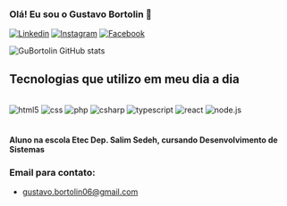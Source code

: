 ### Olá! Eu sou o Gustavo Bortolin 👋

[![Linkedin](https://img.shields.io/badge/LinkedIn-0077B5?style=for-the-badge&logo=linkedin&logoColor=white)](https://www.linkedin.com/in/gustavo-bortolin/)
[![Instagram](https://img.shields.io/badge/Instagram-E4405F?style=for-the-badge&logo=instagram&logoColor=white)](https://instagram.com/gu_bortolin)
[![Facebook](https://img.shields.io/badge/Facebook-1877F2?style=for-the-badge&logo=facebook&logoColor=white)](https://www.facebook.com/gustavo.bortol/)


![GuBortolin GitHub stats](https://github-readme-stats.vercel.app/api?username=GuBortolin&show_icons=true&theme=dark)

## Tecnologias que utilizo em meu dia a dia 

<div style="display: inline_block"><br/>
    <img aling="center" alt="html5" src="https://img.shields.io/badge/HTML5-E34F26?style=for-the-badge&logo=html5&logoColor=white" />
    <img aling="center" alt="css" src="https://img.shields.io/badge/CSS3-1572B6?style=for-the-badge&logo=css3&logoColor=white" />
    <img aling="center" alt="php" src="https://img.shields.io/badge/PHP-777BB4?style=for-the-badge&logo=php&logoColor=white" />
    <img aling="center" alt="csharp" src="https://img.shields.io/badge/C%23-239120?style=for-the-badge&logo=c-sharp&logoColor=white" />
    <img aling="center" alt="typescript" src="https://img.shields.io/badge/TypeScript-007ACC?style=for-the-badge&logo=typescript&logoColor=white" />
    <img aling="center" alt="react" src="https://img.shields.io/badge/React-20232A?style=for-the-badge&logo=react&logoColor=61DAFB" />
    <img aling="center" alt="node.js" src="https://img.shields.io/badge/Node.js-43853D?style=for-the-badge&logo=node.js&logoColor=white" />
</div><br/>

#### Aluno na escola Etec Dep. Salim Sedeh, cursando Desenvolvimento de Sistemas 

### Email para contato:
- gustavo.bortolin06@gmail.com

